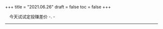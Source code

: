 +++
title = "2021.06.26"
draft = false
toc = false
+++

&emsp;今天试试定投赚差价 -. -

---


<div>
    <div id="chart"></div>
    <script>
    var chart = c3.generate({
    	data: {
    		columns: [
    		['aip', 30,10, 30, 20, 30, 40,20,10,25,30],
    		],
    		axes: {
    			aip: 'y'
    		},
    		type: 'bar'
    	},
    	axis: {
    		y: {
    			show: true
    		}
    	},
    	regions: [
    	    {axis: 'y', end: 30, class: 'region-aip'}
    	]
	   });
    chart.transform('area-spline', 'aip');
    </script>
</div>










